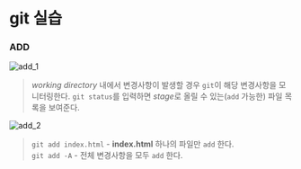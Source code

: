 # git 실습

### ADD

![add_1](https://s30.postimg.org/6nvybpcy9/add_1.png)   
> *working directory* 내에서 변경사항이 발생할 경우 `git`이 해당 변경사항을 모니터링한다. `git status`를 입력하면 *stage*로 올릴 수 있는(`add` 가능한) 파일 목록을 보여준다.   

![add_2](https://s30.postimg.org/ayam7ai1d/add_2.png)   
> `git add index.html` - **index.html** 하나의 파일만 `add` 한다.   
> `git add -A` - 전체 변경사항을 모두 `add` 한다.
